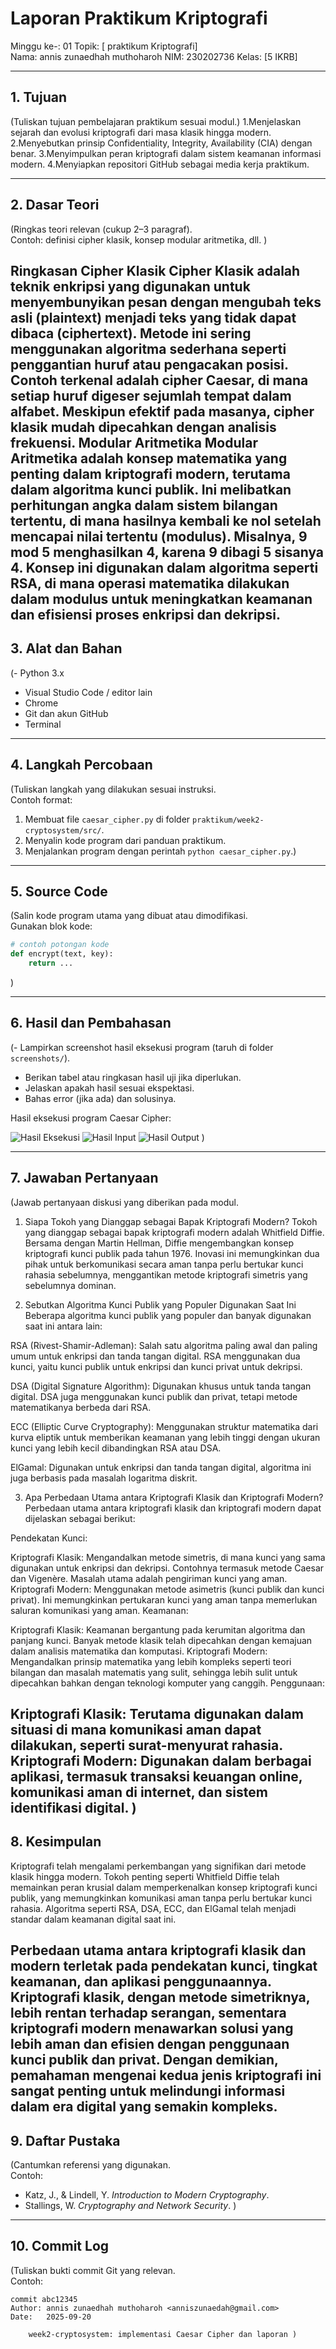 # Laporan Praktikum Kriptografi
Minggu ke-: 01
Topik: [ praktikum Kriptografi]  
Nama: annis zunaedhah muthoharoh
NIM:  230202736 
Kelas: [5 IKRB]  

---

## 1. Tujuan
(Tuliskan tujuan pembelajaran praktikum sesuai modul.)
1.Menjelaskan sejarah dan evolusi kriptografi dari masa klasik hingga modern.
2.Menyebutkan prinsip Confidentiality, Integrity, Availability (CIA) dengan benar.
3.Menyimpulkan peran kriptografi dalam sistem keamanan informasi modern.
4.Menyiapkan repositori GitHub sebagai media kerja praktikum.

---

## 2. Dasar Teori
(Ringkas teori relevan (cukup 2–3 paragraf).  
Contoh: definisi cipher klasik, konsep modular aritmetika, dll.  )

Ringkasan
Cipher Klasik
Cipher Klasik adalah teknik enkripsi yang digunakan untuk menyembunyikan pesan dengan mengubah teks asli (plaintext) menjadi teks yang tidak dapat dibaca (ciphertext). Metode ini sering menggunakan algoritma sederhana seperti penggantian huruf atau pengacakan posisi. Contoh terkenal adalah cipher Caesar, di mana setiap huruf digeser sejumlah tempat dalam alfabet. Meskipun efektif pada masanya, cipher klasik mudah dipecahkan dengan analisis frekuensi.
Modular Aritmetika
Modular Aritmetika adalah konsep matematika yang penting dalam kriptografi modern, terutama dalam algoritma kunci publik. Ini melibatkan perhitungan angka dalam sistem bilangan tertentu, di mana hasilnya kembali ke nol setelah mencapai nilai tertentu (modulus). Misalnya, 9 mod 5 menghasilkan 4, karena 9 dibagi 5 sisanya 4. Konsep ini digunakan dalam algoritma seperti RSA, di mana operasi matematika dilakukan dalam modulus untuk meningkatkan keamanan dan efisiensi proses enkripsi dan dekripsi.
---

## 3. Alat dan Bahan
(- Python 3.x  
- Visual Studio Code / editor lain
- Chrome
- Git dan akun GitHub  
- Terminal

---

## 4. Langkah Percobaan
(Tuliskan langkah yang dilakukan sesuai instruksi.  
Contoh format:
1. Membuat file `caesar_cipher.py` di folder `praktikum/week2-cryptosystem/src/`.
2. Menyalin kode program dari panduan praktikum.
3. Menjalankan program dengan perintah `python caesar_cipher.py`.)

---

## 5. Source Code
(Salin kode program utama yang dibuat atau dimodifikasi.  
Gunakan blok kode:

```python
# contoh potongan kode
def encrypt(text, key):
    return ...
```
)

---

## 6. Hasil dan Pembahasan
(- Lampirkan screenshot hasil eksekusi program (taruh di folder `screenshots/`).  
- Berikan tabel atau ringkasan hasil uji jika diperlukan.  
- Jelaskan apakah hasil sesuai ekspektasi.  
- Bahas error (jika ada) dan solusinya. 

Hasil eksekusi program Caesar Cipher:

![Hasil Eksekusi](screenshots/output.png)
![Hasil Input](screenshots/input.png)
![Hasil Output](screenshots/output.png)
)

---

## 7. Jawaban Pertanyaan
(Jawab pertanyaan diskusi yang diberikan pada modul.  
 1. Siapa Tokoh yang Dianggap sebagai Bapak Kriptografi Modern?
Tokoh yang dianggap sebagai bapak kriptografi modern adalah Whitfield Diffie. Bersama dengan Martin Hellman, Diffie mengembangkan konsep kriptografi kunci publik pada tahun 1976. Inovasi ini memungkinkan dua pihak untuk berkomunikasi secara aman tanpa perlu bertukar kunci rahasia sebelumnya, menggantikan metode kriptografi simetris yang sebelumnya dominan.

2. Sebutkan Algoritma Kunci Publik yang Populer Digunakan Saat Ini
Beberapa algoritma kunci publik yang populer dan banyak digunakan saat ini antara lain:

RSA (Rivest-Shamir-Adleman): Salah satu algoritma paling awal dan paling umum untuk enkripsi dan tanda tangan digital. RSA menggunakan dua kunci, yaitu kunci publik untuk enkripsi dan kunci privat untuk dekripsi.

DSA (Digital Signature Algorithm): Digunakan khusus untuk tanda tangan digital. DSA juga menggunakan kunci publik dan privat, tetapi metode matematikanya berbeda dari RSA.

ECC (Elliptic Curve Cryptography): Menggunakan struktur matematika dari kurva eliptik untuk memberikan keamanan yang lebih tinggi dengan ukuran kunci yang lebih kecil dibandingkan RSA atau DSA.

ElGamal: Digunakan untuk enkripsi dan tanda tangan digital, algoritma ini juga berbasis pada masalah logaritma diskrit.

3. Apa Perbedaan Utama antara Kriptografi Klasik dan Kriptografi Modern?
Perbedaan utama antara kriptografi klasik dan kriptografi modern dapat dijelaskan sebagai berikut:

Pendekatan Kunci:

Kriptografi Klasik: Mengandalkan metode simetris, di mana kunci yang sama digunakan untuk enkripsi dan dekripsi. Contohnya termasuk metode Caesar dan Vigenère. Masalah utama adalah pengiriman kunci yang aman.
Kriptografi Modern: Menggunakan metode asimetris (kunci publik dan kunci privat). Ini memungkinkan pertukaran kunci yang aman tanpa memerlukan saluran komunikasi yang aman.
Keamanan:

Kriptografi Klasik: Keamanan bergantung pada kerumitan algoritma dan panjang kunci. Banyak metode klasik telah dipecahkan dengan kemajuan dalam analisis matematika dan komputasi.
Kriptografi Modern: Mengandalkan prinsip matematika yang lebih kompleks seperti teori bilangan dan masalah matematis yang sulit, sehingga lebih sulit untuk dipecahkan bahkan dengan teknologi komputer yang canggih.
Penggunaan:

Kriptografi Klasik: Terutama digunakan dalam situasi di mana komunikasi aman dapat dilakukan, seperti surat-menyurat rahasia.
Kriptografi Modern: Digunakan dalam berbagai aplikasi, termasuk transaksi keuangan online, komunikasi aman di internet, dan sistem identifikasi digital.
)
---

## 8. Kesimpulan
Kriptografi telah mengalami perkembangan yang signifikan dari metode klasik hingga modern. Tokoh penting seperti Whitfield Diffie telah memainkan peran krusial dalam memperkenalkan konsep kriptografi kunci publik, yang memungkinkan komunikasi aman tanpa perlu bertukar kunci rahasia. Algoritma seperti RSA, DSA, ECC, dan ElGamal telah menjadi standar dalam keamanan digital saat ini.

Perbedaan utama antara kriptografi klasik dan modern terletak pada pendekatan kunci, tingkat keamanan, dan aplikasi penggunaannya. Kriptografi klasik, dengan metode simetriknya, lebih rentan terhadap serangan, sementara kriptografi modern menawarkan solusi yang lebih aman dan efisien dengan penggunaan kunci publik dan privat. Dengan demikian, pemahaman mengenai kedua jenis kriptografi ini sangat penting untuk melindungi informasi dalam era digital yang semakin kompleks.
---

## 9. Daftar Pustaka
(Cantumkan referensi yang digunakan.  
Contoh:  
- Katz, J., & Lindell, Y. *Introduction to Modern Cryptography*.  
- Stallings, W. *Cryptography and Network Security*.  )

---

## 10. Commit Log
(Tuliskan bukti commit Git yang relevan.  
Contoh:
```
commit abc12345
Author: annis zunaedhah muthoharoh <anniszunaedah@gmail.com>
Date:   2025-09-20

    week2-cryptosystem: implementasi Caesar Cipher dan laporan )
```
